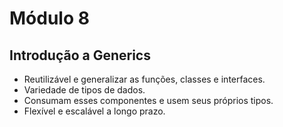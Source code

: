 # Módulo 8

## Introdução a Generics

- Reutilizável e generalizar as funções, classes e interfaces.
- Variedade de tipos de dados.
- Consumam esses componentes e usem seus próprios tipos.
- Flexível e escalável a longo prazo.